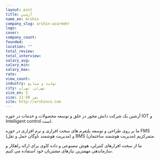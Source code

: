 ```yaml
---
layout: post
title: آرشین
name_en: Arshin
company_slug: arshin-azarmehr
logo: 
cover: 
company_count:
founded:
location: ""
total_review: 
total_interview: 
salary_avg: 
salary_min: 
salary_max: 
rate: 
view_count: 
industry: تولید و صنایع
city: تهران, تهران
size_en: S
size: 11-50 نفر
site: http://arshinco.com
---
```


آرشین یک شرکت دانش محور در خلق و توسعه محصولات و خدمات در حوزه IOT و Intelligent control است.

ما بر روی طراحی و توسعه پلتفرم های سخت افزاری و نرم افزاری در حوزه FMS (مدیریت هوشمند ناوگان حمل و نقل) و BMS (مدیریت هوشمند ساختمان) متمرکزیم.

ما از سخت افزارهای کنترلی، هوش مصنوعی و داده کاوی برای ارائه راهکار و سازماندهی مهمترین نیازهای مشتریان خود استفاده می کنیم.